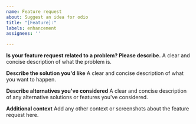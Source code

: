 ```yaml
---
name: Feature request
about: Suggest an idea for odio
title: "[Feature]:"
labels: enhancement
assignees: ''

---
```


<!-- If you want, you can donate here (https://www.buymeacoffee.com/ydQL9SqhH) -->

**Is your feature request related to a problem? Please describe.**
A clear and concise description of what the problem is.

**Describe the solution you'd like**
A clear and concise description of what you want to happen.

**Describe alternatives you've considered**
A clear and concise description of any alternative solutions or features you've considered.

**Additional context**
Add any other context or screenshots about the feature request here.

